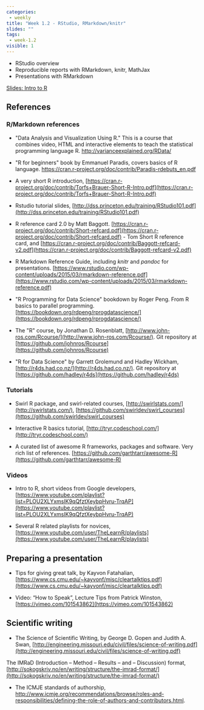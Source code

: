 ```yaml
---
categories:
 - weekly
title: "Week 1.2 - RStudio, RMarkdown/knitr"
slides: ""
tags:
 - week-1.2
visible: 1
---
```


- RStudio overview
- Reproducible reports with RMarkdown, knitr, MathJax
- Presentations with RMarkdown

[Slides: Intro to R](/presentations/00_Intro/00_Intro.pdf)

## References

### R/Markdown references

- "Data Analysis and Visualization Using R." This is a course that combines video, HTML and interactive elements to teach the statistical programming language R. http://varianceexplained.org/RData/

- "R for beginners" book by Emmanuel Paradis, covers basics of R language. https://cran.r-project.org/doc/contrib/Paradis-rdebuts_en.pdf

- A very short R introduction, [https://cran.r-project.org/doc/contrib/Torfs+Brauer-Short-R-Intro.pdf](https://cran.r-project.org/doc/contrib/Torfs+Brauer-Short-R-Intro.pdf) 

- Rstudio tutorial slides, [http://dss.princeton.edu/training/RStudio101.pdf](http://dss.princeton.edu/training/RStudio101.pdf) 

- R reference card 2.0 by Matt Baggott. [https://cran.r-project.org/doc/contrib/Short-refcard.pdf](https://cran.r-project.org/doc/contrib/Short-refcard.pdf) - Tom Short R reference card, and [https://cran.r-project.org/doc/contrib/Baggott-refcard-v2.pdf](https://cran.r-project.org/doc/contrib/Baggott-refcard-v2.pdf) 

- R Markdown Reference Guide, including _knitr_ and _pandoc_ for presentations. [https://www.rstudio.com/wp-content/uploads/2015/03/rmarkdown-reference.pdf](https://www.rstudio.com/wp-content/uploads/2015/03/rmarkdown-reference.pdf) 

- "R Programming for Data Science" bookdown by Roger Peng. From R basics to parallel programming. [https://bookdown.org/rdpeng/rprogdatascience/](https://bookdown.org/rdpeng/rprogdatascience/) 

- The "R" course, by Jonathan D. Rosenblatt, [http://www.john-ros.com/Rcourse/](http://www.john-ros.com/Rcourse/). Git repository at [https://github.com/johnros/Rcourse](https://github.com/johnros/Rcourse)

- "R for Data Science" by Garrett Grolemund and Hadley Wickham, [http://r4ds.had.co.nz/](http://r4ds.had.co.nz/). Git repository at [https://github.com/hadley/r4ds](https://github.com/hadley/r4ds)

### Tutorials

- Swirl R package, and swirl-related courses, [http://swirlstats.com/](http://swirlstats.com/), [https://github.com/swirldev/swirl_courses](https://github.com/swirldev/swirl_courses)

- Interactive R basics tutorial, [http://tryr.codeschool.com/](http://tryr.codeschool.com/)

- A curated list of awesome R frameworks, packages and software. Very rich list of references. [https://github.com/garthtarr/awesome-R](https://github.com/garthtarr/awesome-R) 

### Videos

- Intro to R, short videos from Google developers, [https://www.youtube.com/playlist?list=PLOU2XLYxmsIK9qQfztXeybpHvru-TrqAP](https://www.youtube.com/playlist?list=PLOU2XLYxmsIK9qQfztXeybpHvru-TrqAP) 

- Several R related playlists for novices, [https://www.youtube.com/user/TheLearnR/playlists](https://www.youtube.com/user/TheLearnR/playlists) 


## Preparing a presentation

- Tips for giving great talk, by Kayvon Fatahalian, [https://www.cs.cmu.edu/~kayvonf/misc/cleartalktips.pdf](https://www.cs.cmu.edu/~kayvonf/misc/cleartalktips.pdf) 

- Video: “How to Speak”, Lecture Tips from Patrick Winston, [https://vimeo.com/101543862](https://vimeo.com/101543862) 

## Scientific writing

- The Science of Scientific Writing, by George D. Gopen and Judith A. Swan, [http://engineering.missouri.edu/civil/files/science-of-writing.pdf](http://engineering.missouri.edu/civil/files/science-of-writing.pdf)  

The IMRaD (Introduction – Method – Results – and – Discussion) format, [http://sokogskriv.no/en/writing/structure/the-imrad-format/](http://sokogskriv.no/en/writing/structure/the-imrad-format/)

- The ICMJE standards of authorship,  <http://www.icmje.org/recommendations/browse/roles-and-responsibilities/defining-the-role-of-authors-and-contributors.html>. 